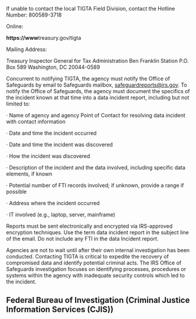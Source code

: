 If unable to contact the local TIGTA Field Division, contact the Hotline Number: 800589-3718

Online:

**https://www**treasury.gov/tigta

Mailing Address:

Treasury Inspector General for Tax Administration Ben Franklin Station P.O. Box 589 Washington, DC 20044-0589

Concurrent to notifying TIGTA, the agency must notify the Office of Safeguards by email to Safeguards mailbox, safeguardreports@irs.gov. To notify the Office of Safeguards, the agency must document the specifics of the incident known at that time into a data incident report, including but not limited to:

· Name of agency and agency Point of Contact for resolving data incident with contact information

· Date and time the incident occurred

· Date and time the incident was discovered

· How the incident was discovered

· Description of the incident and the data involved, including specific data elements, if known

· Potential number of FTI records involved; if unknown, provide a range if possible

· Address where the incident occurred

· IT involved (e.g., laptop, server, mainframe)

Reports must be sent electronically and encrypted via IRS-approved encryption techniques. Use the term data incident report in the subject line of the email. Do not include any FTI in the data Incident report.

Agencies are not to wait until after their own internal investigation has been conducted. Contacting TIGTA is critical to expedite the recovery of compromised data and identify potential criminal acts. The IRS Office of Safeguards investigation focuses on identifying processes, procedures or systems within the agency with inadequate security controls which led to the incident.

## **Federal Bureau of Investigation (Criminal Justice Information Services (CJIS))**